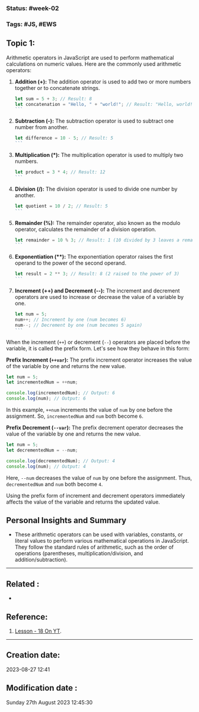 
### Status: #week-02  

### Tags: #JS, #EWS 

## Topic 1: 

Arithmetic operators in JavaScript are used to perform mathematical calculations on numeric values. Here are the commonly used arithmetic operators:

1. **Addition (+):** The addition operator is used to add two or more numbers together or to concatenate strings.

   ````javascript
   let sum = 5 + 3; // Result: 8
   let concatenation = "Hello, " + "world!"; // Result: "Hello, world!"
   ```

   ````

1. **Subtraction (-):** The subtraction operator is used to subtract one number from another.

   ````javascript
   let difference = 10 - 5; // Result: 5
   ```

   ````

1. **Multiplication (\*):** The multiplication operator is used to multiply two numbers.

   ````javascript
   let product = 3 * 4; // Result: 12
   ```

   ````

1. **Division (/):** The division operator is used to divide one number by another.

   ````javascript
   let quotient = 10 / 2; // Result: 5
   ```

   ````

1. **Remainder (%):** The remainder operator, also known as the modulo operator, calculates the remainder of a division operation.

   ````javascript
   let remainder = 10 % 3; // Result: 1 (10 divided by 3 leaves a remainder of 1)
   ```

   ````

1. **Exponentiation (\*\*):** The exponentiation operator raises the first operand to the power of the second operand.

   ````javascript
   let result = 2 ** 3; // Result: 8 (2 raised to the power of 3)
   ```

   ````

1. **Increment (++) and Decrement (--):** The increment and decrement operators are used to increase or decrease the value of a variable by one.

   ````javascript
   let num = 5;
   num++; // Increment by one (num becomes 6)
   num--; // Decrement by one (num becomes 5 again)
   ```

   ````

When the increment (`++`) or decrement (`--`) operators are placed before the variable, it is called the prefix form. Let's see how they behave in this form:

**Prefix Increment (`++var`):** The prefix increment operator increases the value of the variable by one and returns the new value.

```javascript
let num = 5;
let incrementedNum = ++num;

console.log(incrementedNum); // Output: 6
console.log(num); // Output: 6
```

In this example, `++num` increments the value of `num` by one before the assignment. So, `incrementedNum` and `num` both become `6`.

**Prefix Decrement (`--var`):** The prefix decrement operator decreases the value of the variable by one and returns the new value.

```javascript
let num = 5;
let decrementedNum = --num;

console.log(decrementedNum); // Output: 4
console.log(num); // Output: 4
```

Here, `--num` decreases the value of `num` by one before the assignment. Thus, `decrementedNum` and `num` both become `4`.

Using the prefix form of increment and decrement operators immediately affects the value of the variable and returns the updated value.

## Personal Insights and Summary

- These arithmetic operators can be used with variables, constants, or literal values to perform various mathematical operations in JavaScript. They follow the standard rules of arithmetic, such as the order of operations (parentheses, multiplication/division, and addition/subtraction).


______________________________________________________________________


## Related : 

- 

## Reference: 

1.  [Lesson - 18 On YT](https://www.youtube.com/watch?v=jhy86kqiSsk).

---

  ## Creation date: 
  
  2023-08-27 12:41 
  
  
   ## Modification date :
   
   Sunday 27th August 2023 12:45:30
